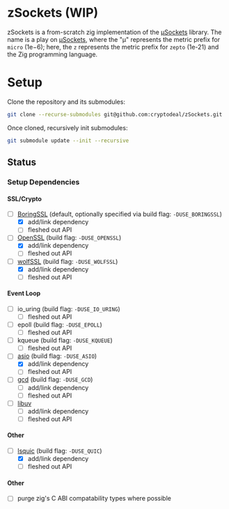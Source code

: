 # zSockets (WIP)

zSockets is a from-scratch zig implementation of the [µSockets](https://github.com/uNetworking/uSockets) library. The name is a play on [µSockets](https://github.com/uNetworking/uSockets), where the "µ" represents the metric prefix for `micro` (1e−6); here, the `z` represents the metric prefix for `zepto` (1e-21) and the Zig programming language.

# Setup

Clone the repository and its submodules:
```sh
git clone --recurse-submodules git@github.com:cryptodeal/zSockets.git
```

Once cloned, recursively init submodules:
```sh
git submodule update --init --recursive
```



## Status

### Setup Dependencies

#### SSL/Crypto
- [ ] [BoringSSL](https://github.com/google/boringssl) (default, optionally specified via build flag: `-DUSE_BORINGSSL`)
  - [x] add/link dependency
  - [ ] fleshed out API
- [ ] [OpenSSL](https://github.com/kassane/openssl-zig) (build flag: `-DUSE_OPENSSL`)
  - [x] add/link dependency
  - [ ] fleshed out API
- [ ] [wolfSSL](https://github.com/cryptodeal/wolfssl-zig) (build flag: `-DUSE_WOLFSSL`)
  - [x] add/link dependency
  - [ ] fleshed out API

#### Event Loop
- [ ] io_uring (build flag: `-DUSE_IO_URING`)
  - [ ] fleshed out API
- [ ] epoll (build flag: `-DUSE_EPOLL`)
  - [ ] fleshed out API
- [ ] kqueue (build flag: `-DUSE_KQUEUE`)
  - [ ] fleshed out API
- [ ] [asio](https://github.com/kassane/asio) (build flag: `-DUSE_ASIO`)
  - [x] add/link dependency
  - [ ] fleshed out API
- [ ] [gcd](https://github.com/apple/swift-corelibs-libdispatch) (build flag: `-DUSE_GCD`)
  - [ ] add/link dependency
  - [ ] fleshed out API
- [ ] [libuv](https://github.com/libuv/libuv)
  - [ ] add/link dependency
  - [ ] fleshed out API

#### Other
- [ ] [lsquic](https://github.com/cryptodeal/lsquic-zig) (build flag: `-DUSE_QUIC`)
  - [x] add/link dependency
  - [ ] fleshed out API

#### Other
- [ ] purge zig's C ABI compatability types where possible
